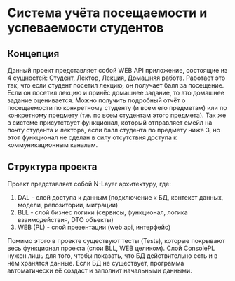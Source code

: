 # Система учёта посещаемости и успеваемости студентов

## Концепция

Данный проект представляет собой WEB API приложение, состоящие из 4 сущностей: Студент, Лектор, Лекция, Домашняя работа. Работает это так, что если студент посетил лекцию, он получает балл за посещение. Если он посетил лекцию и принёс домашнее задание, то это домашнее задание оценивается. Можно получить подробный отчёт о посещаемости по конкретному студенту (и всем его предметам) или по конкретному предмету (т.е. по всем студентам этого предмета). Так же в системе присутствует функционал, который отправляет емейл на почту студента и лектора, если балл студента по предмету ниже 3, но этот функционал не сделан в силу отсутствия доступа к коммуникационным каналам.

## Структура проекта

Проект представляет собой N-Layer архитектуру, где:

1. DAL - слой доступа к данным (подключение к БД, контекст данных, модели, репозитории, миграции)
2. BLL - слой бизнес логики (сервисы, функционал, логика взаимодействия, DTO объекты)
3. WEB (PL) - слой презентации (web api, интерфейс)

Помимо этого в проекте существуют тесты (Tests), которые покрывают весь функционал проекта (слои BLL, WEB целиком).
Слой ConsolePL нужен лишь для того, чтобы показать, что БД действительно есть и в нём хранятся данные.
Если БД не существует, программа автоматически её создаст и заполнит начальными данными.
